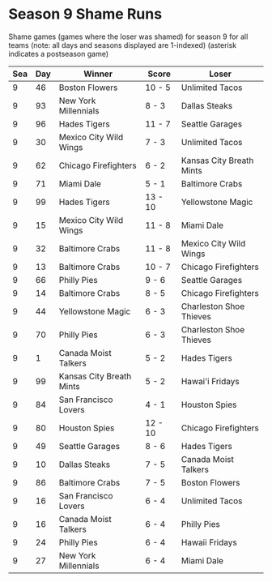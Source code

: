 # Season 9 Shame Runs



Shame games (games where the loser was shamed) for season 9 for all teams (note: all days and seasons displayed are 1-indexed) (asterisk indicates a postseason game)


| Sea | Day | Winner | Score | Loser | 
| ------ |------ |------ |------ |------ |
| 9 | 46 | Boston Flowers | 10 - 5 | Unlimited Tacos | 
| 9 | 93 | New York Millennials | 8 - 3 | Dallas Steaks | 
| 9 | 96 | Hades Tigers | 11 - 7 | Seattle Garages | 
| 9 | 30 | Mexico City Wild Wings | 7 - 3 | Unlimited Tacos | 
| 9 | 62 | Chicago Firefighters | 6 - 2 | Kansas City Breath Mints | 
| 9 | 71 | Miami Dale | 5 - 1 | Baltimore Crabs | 
| 9 | 99 | Hades Tigers | 13 - 10 | Yellowstone Magic | 
| 9 | 15 | Mexico City Wild Wings | 11 - 8 | Miami Dale | 
| 9 | 32 | Baltimore Crabs | 11 - 8 | Mexico City Wild Wings | 
| 9 | 13 | Baltimore Crabs | 10 - 7 | Chicago Firefighters | 
| 9 | 66 | Philly Pies | 9 - 6 | Seattle Garages | 
| 9 | 14 | Baltimore Crabs | 8 - 5 | Chicago Firefighters | 
| 9 | 44 | Yellowstone Magic | 6 - 3 | Charleston Shoe Thieves | 
| 9 | 70 | Philly Pies | 6 - 3 | Charleston Shoe Thieves | 
| 9 | 1 | Canada Moist Talkers | 5 - 2 | Hades Tigers | 
| 9 | 99 | Kansas City Breath Mints | 5 - 2 | Hawai'i Fridays | 
| 9 | 84 | San Francisco Lovers | 4 - 1 | Houston Spies | 
| 9 | 80 | Houston Spies | 12 - 10 | Chicago Firefighters | 
| 9 | 49 | Seattle Garages | 8 - 6 | Hades Tigers | 
| 9 | 10 | Dallas Steaks | 7 - 5 | Canada Moist Talkers | 
| 9 | 86 | Baltimore Crabs | 7 - 5 | Boston Flowers | 
| 9 | 16 | San Francisco Lovers | 6 - 4 | Unlimited Tacos | 
| 9 | 16 | Canada Moist Talkers | 6 - 4 | Philly Pies | 
| 9 | 24 | Philly Pies | 6 - 4 | Hawaii Fridays | 
| 9 | 27 | New York Millennials | 6 - 4 | Miami Dale | 


